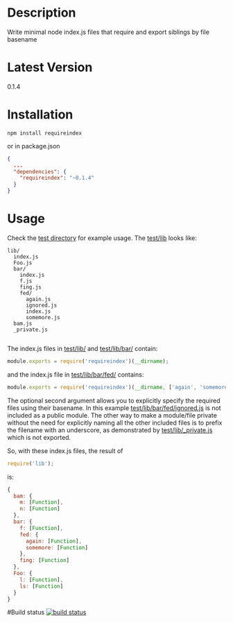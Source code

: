 # Description

Write minimal node index.js files that require and export siblings by file basename

# Latest Version

0.1.4

# Installation
```
npm install requireindex
```

or in package.json 

```json
{
  ...
  "dependencies": {
    "requireindex": "~0.1.4"
  }
}
```

# Usage
Check the [test directory](https://github.com/stephenhandley/requireindex/tree/master/test) for example usage. The [test/lib](https://github.com/stephenhandley/requireindex/tree/master/test/lib) looks like:

```
lib/
  index.js
  Foo.js
  bar/
    index.js
    f.js
    fing.js
    fed/
      again.js
      ignored.js
      index.js
      somemore.js
  bam.js
  _private.js
  
```

The index.js files in [test/lib/](https://github.com/stephenhandley/requireindex/tree/master/test/lib/index.js) and [test/lib/bar/](https://github.com/stephenhandley/requireindex/tree/master/test/lib/bar/index.js) contain:

```js
module.exports = require('requireindex')(__dirname);
```

and the index.js file in [test/lib/bar/fed/](https://github.com/stephenhandley/requireindex/tree/master/test/lib/bar/fed/index.js) contains:

```js
module.exports = require('requireindex')(__dirname, ['again', 'somemore']);
```

The optional second argument allows you to explicitly specify the required files using their basename. In this example [test/lib/bar/fed/ignored.js](https://github.com/stephenhandley/requireindex/tree/master/test/lib/bar/fed/ignored.js) is not included as a public module. The other way to make a module/file private without the need for explicitly naming all the other included files is to prefix the filename with an underscore, as demonstrated by [test/lib/_private.js](https://github.com/stephenhandley/requireindex/tree/master/test/lib/_private.js) which is not exported.

So, with these index.js files, the result of

```js
require('lib');
```

is:

```js
{ 
  bam: { 
    m: [Function], 
    n: [Function] 
  },
  bar: { 
    f: [Function],
    fed: { 
      again: [Function], 
      somemore: [Function] 
    },
    fing: [Function] 
  },
  Foo: { 
    l: [Function], 
    ls: [Function] 
  } 
}
```

#Build status
[![build status](https://secure.travis-ci.org/stephenhandley/requireindex.png)](http://travis-ci.org/stephenhandley/requireindex)